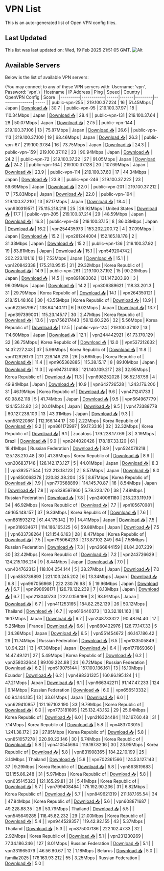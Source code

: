 # VPN List

This is an auto-generated list of Open VPN config files.

## Last Updated

This list was last updated on: Wed, 19 Feb 2025 21:51:05 GMT.
![Alt](https://repobeats.axiom.co/api/embed/186b98318ef1479477931607c1ad7d823f12451f.svg "Repobeats analytics image")

## Available Servers

Below is the list of available VPN servers:

(You may connect to any of these VPN servers with: Username: 'vpn', Password: 'vpn'.)
| Hostname | IP Address | Ping | Speed | Country | OpenVPN Config | Score |
|----------|------------|------|-------|---------|----------------| ----- |
| public-vpn-255 | 219.100.37.224 | 16 | 51.45Mbps | Japan | [Download 📥](./configs/server_0_JP.ovpn) | 30.7 |
| public-vpn-95 | 219.100.37.97 | 18 | 110.34Mbps | Japan | [Download 📥](./configs/server_1_JP.ovpn) | 28.4 |
| public-vpn-131 | 219.100.37.64 | 28 | 50.07Mbps | Japan | [Download 📥](./configs/server_2_JP.ovpn) | 27.5 |
| public-vpn-144 | 219.100.37.106 | 13 | 75.87Mbps | Japan | [Download 📥](./configs/server_3_JP.ovpn) | 26.6 |
| public-vpn-113 | 219.100.37.100 | 19 | 68.46Mbps | Japan | [Download 📥](./configs/server_4_JP.ovpn) | 26.3 |
| public-vpn-67 | 219.100.37.84 | 16 | 73.75Mbps | Japan | [Download 📥](./configs/server_5_JP.ovpn) | 24.3 |
| public-vpn-159 | 219.100.37.112 | 23 | 90.94Mbps | Japan | [Download 📥](./configs/server_6_JP.ovpn) | 24.2 |
| public-vpn-72 | 219.100.37.22 | 27 | 91.05Mbps | Japan | [Download 📥](./configs/server_7_JP.ovpn) | 24.2 |
| public-vpn-164 | 219.100.37.128 | 20 | 107.69Mbps | Japan | [Download 📥](./configs/server_8_JP.ovpn) | 23.9 |
| public-vpn-114 | 219.100.37.60 | 17 | 44.34Mbps | Japan | [Download 📥](./configs/server_9_JP.ovpn) | 23.8 |
| public-vpn-246 | 219.100.37.222 | 23 | 59.69Mbps | Japan | [Download 📥](./configs/server_10_JP.ovpn) | 22.0 |
| public-vpn-201 | 219.100.37.212 | 17 | 75.83Mbps | Japan | [Download 📥](./configs/server_11_JP.ovpn) | 22.0 |
| public-vpn-194 | 219.100.37.210 | 13 | 87.17Mbps | Japan | [Download 📥](./configs/server_12_JP.ovpn) | 18.4 |
| vpn930319571 | 75.115.218.218 | 25 | 26.92Mbps | United States | [Download 📥](./configs/server_13_US.ovpn) | 17.7 |
| public-vpn-205 | 219.100.37.214 | 29 | 48.59Mbps | Japan | [Download 📥](./configs/server_14_JP.ovpn) | 16.3 |
| public-vpn-49 | 219.100.37.15 | 8 | 86.03Mbps | Japan | [Download 📥](./configs/server_15_JP.ovpn) | 16.2 |
| vpn254435973 | 153.202.200.72 | 4 | 37.09Mbps | Japan | [Download 📥](./configs/server_16_JP.ovpn) | 15.2 |
| vpn281244004 | 152.165.18.178 | 2 | 31.33Mbps | Japan | [Download 📥](./configs/server_17_JP.ovpn) | 15.2 |
| public-vpn-136 | 219.100.37.92 | 19 | 83.81Mbps | Japan | [Download 📥](./configs/server_18_JP.ovpn) | 15.1 |
| vpn549204742 | 202.223.101.16 | 13 | 7.53Mbps | Japan | [Download 📥](./configs/server_19_JP.ovpn) | 15.1 |
| vpn120842338 | 175.210.95.15 | 31 | 29.32Mbps | Korea Republic of | [Download 📥](./configs/server_20_KR.ovpn) | 14.9 |
| public-vpn-261 | 219.100.37.192 | 15 | 90.26Mbps | Japan | [Download 📥](./configs/server_21_JP.ovpn) | 14.5 |
| vpn891883062 | 131.147.203.90 | 3 | 96.09Mbps | Japan | [Download 📥](./configs/server_22_JP.ovpn) | 14.2 |
| vpn306389621 | 118.33.201.3 | 31 | 29.79Mbps | Korea Republic of | [Download 📥](./configs/server_23_KR.ovpn) | 14.1 |
| vpn264350121 | 218.151.48.166 | 30 | 43.55Mbps | Korea Republic of | [Download 📥](./configs/server_24_KR.ovpn) | 13.9 |
| vpn622567967 | 138.64.140.111 | 6 | 9.02Mbps | Japan | [Download 📥](./configs/server_25_JP.ovpn) | 13.7 |
| vpn397399001 | 115.23.145.17 | 30 | 2.47Mbps | Korea Republic of | [Download 📥](./configs/server_26_KR.ovpn) | 13.6 |
| vpn756217443 | 59.12.60.226 | 32 | 5.56Mbps | Korea Republic of | [Download 📥](./configs/server_27_KR.ovpn) | 12.5 |
| public-vpn-124 | 219.100.37.102 | 13 | 114.60Mbps | Japan | [Download 📥](./configs/server_28_JP.ovpn) | 12.1 |
| vpn244442921 | 61.73.170.129 | 32 | 36.75Mbps | Korea Republic of | [Download 📥](./configs/server_29_KR.ovpn) | 12.0 |
| vpn537212632 | 14.37.227.243 | 37 | 5.99Mbps | Korea Republic of | [Download 📥](./configs/server_30_KR.ovpn) | 11.8 |
| vpn112926173 | 211.228.146.213 | 26 | 5.66Mbps | Korea Republic of | [Download 📥](./configs/server_31_KR.ovpn) | 11.4 |
| vpn965362885 | 115.38.15.17 | 8 | 89.10Mbps | Japan | [Download 📥](./configs/server_32_JP.ovpn) | 11.3 |
| vpn947314188 | 121.140.109.217 | 28 | 32.95Mbps | Korea Republic of | [Download 📥](./configs/server_33_KR.ovpn) | 11.3 |
| vpn698252028 | 36.52.187.56 | 4 | 49.94Mbps | Japan | [Download 📥](./configs/server_34_JP.ovpn) | 10.9 |
| vpn642726528 | 1.243.176.200 | 31 | 46.19Mbps | Korea Republic of | [Download 📥](./configs/server_35_KR.ovpn) | 9.6 |
| vpn471241733 | 60.98.62.118 | 5 | 41.74Mbps | Japan | [Download 📥](./configs/server_36_JP.ovpn) | 9.5 |
| vpn664967779 | 124.155.12.82 | 3 | 20.01Mbps | Japan | [Download 📥](./configs/server_37_JP.ovpn) | 9.5 |
| vpn473388778 | 60.127.238.103 | 13 | 43.31Mbps | Japan | [Download 📥](./configs/server_38_JP.ovpn) | 9.3 |
| vpn581220861 | 112.166.144.17 | 30 | 2.22Mbps | Korea Republic of | [Download 📥](./configs/server_39_KR.ovpn) | 9.2 |
| vpn861172997 | 59.17.33.16 | 32 | 32.32Mbps | Korea Republic of | [Download 📥](./configs/server_40_KR.ovpn) | 9.1 |
| zucatoys | 179.228.177.69 | 8 | 3.19Mbps | Brazil | [Download 📥](./configs/server_41_BR.ovpn) | 9.0 |
| vpn244020426 | 178.187.33.120 | 61 | 18.41Mbps | Russian Federation | [Download 📥](./configs/server_42_RU.ovpn) | 8.9 |
| vpn524078218 | 125.128.210.48 | 30 | 41.39Mbps | Korea Republic of | [Download 📥](./configs/server_43_KR.ovpn) | 8.6 |
| vpn306837148 | 126.142.173.127 | 5 | 44.01Mbps | Japan | [Download 📥](./configs/server_44_JP.ovpn) | 8.3 |
| vpn392571544 | 122.213.18.123 | 2 | 8.57Mbps | Japan | [Download 📥](./configs/server_45_JP.ovpn) | 8.0 |
| vpn850068378 | 220.82.38.204 | 25 | 8.67Mbps | Korea Republic of | [Download 📥](./configs/server_46_KR.ovpn) | 7.9 |
| vpn770568869 | 114.145.70.87 | 16 | 8.54Mbps | Japan | [Download 📥](./configs/server_47_JP.ovpn) | 7.8 |
| vpn338597860 | 5.79.223.170 | 38 | 7.48Mbps | Russian Federation | [Download 📥](./configs/server_48_RU.ovpn) | 7.8 |
| vpn240061180 | 218.233.119.19 | 34 | 46.92Mbps | Korea Republic of | [Download 📥](./configs/server_49_KR.ovpn) | 7.7 |
| vpn105670981 | 49.165.148.157 | 37 | 9.33Mbps | Korea Republic of | [Download 📥](./configs/server_50_KR.ovpn) | 7.6 |
| vpn881593272 | 61.44.175.142 | 19 | 14.41Mbps | Japan | [Download 📥](./configs/server_51_JP.ovpn) | 7.5 |
| vpn316634671 | 114.186.165.125 | 6 | 59.88Mbps | Japan | [Download 📥](./configs/server_52_JP.ovpn) | 7.5 |
| vpn633738264 | 121.154.6.163 | 28 | 8.47Mbps | Korea Republic of | [Download 📥](./configs/server_53_KR.ovpn) | 7.5 |
| vpn795064233 | 213.87.102.249 | 64 | 7.58Mbps | Russian Federation | [Download 📥](./configs/server_54_RU.ovpn) | 7.3 |
| vpn266844159 | 61.84.207.239 | 30 | 32.42Mbps | Korea Republic of | [Download 📥](./configs/server_55_KR.ovpn) | 7.2 |
| vpn243726629 | 124.215.136.214 | 9 | 8.44Mbps | Japan | [Download 📥](./configs/server_56_JP.ovpn) | 7.0 |
| vpn404762313 | 118.104.254.144 | 5 | 38.27Mbps | Japan | [Download 📥](./configs/server_57_JP.ovpn) | 7.0 |
| vpn853736893 | 221.103.245.202 | 6 | 13.34Mbps | Japan | [Download 📥](./configs/server_58_JP.ovpn) | 6.8 |
| vpn967056968 | 222.230.76.98 | 5 | 19.96Mbps | Japan | [Download 📥](./configs/server_59_JP.ovpn) | 6.7 |
| vpn990698171 | 126.79.122.239 | 7 | 8.13Mbps | Japan | [Download 📥](./configs/server_60_JP.ovpn) | 6.7 |
| vpn213040733 | 222.0.159.199 | 3 | 93.91Mbps | Japan | [Download 📥](./configs/server_61_JP.ovpn) | 6.7 |
| vpn411253165 | 184.82.252.139 | 26 | 50.12Mbps | Thailand | [Download 📥](./configs/server_62_TH.ovpn) | 6.7 |
| vpn616440373 | 133.32.181.163 | 18 | 19.17Mbps | Japan | [Download 📥](./configs/server_63_JP.ovpn) | 6.7 |
| vpn248733322 | 90.48.94.40 | 17 | 5.25Mbps | France | [Download 📥](./configs/server_64_FR.ovpn) | 6.6 |
| vpn860432976 | 126.77.147.33 | 5 | 34.36Mbps | Japan | [Download 📥](./configs/server_65_JP.ovpn) | 6.5 |
| vpn551454672 | 46.147.186.42 | 29 | 11.74Mbps | Russian Federation | [Download 📥](./configs/server_66_RU.ovpn) | 6.5 |
| vpn133505849 | 1.0.94.221 | 13 | 47.30Mbps | Japan | [Download 📥](./configs/server_67_JP.ovpn) | 6.4 |
| vpn177869360 | 14.47.49.121 | 27 | 5.49Mbps | Korea Republic of | [Download 📥](./configs/server_68_KR.ovpn) | 6.2 |
| vpn258032644 | 89.109.224.98 | 24 | 6.72Mbps | Russian Federation | [Download 📥](./configs/server_69_RU.ovpn) | 6.2 |
| vpn519075144 | 157.100.136.161 | 13 | 15.10Mbps | Ecuador | [Download 📥](./configs/server_70_EC.ovpn) | 6.2 |
| vpn498331325 | 160.86.195.124 | 1 | 47.21Mbps | Japan | [Download 📥](./configs/server_71_JP.ovpn) | 6.1 |
| vpn966342211 | 91.147.47.233 | 124 | 9.14Mbps | Russian Federation | [Download 📥](./configs/server_72_RU.ovpn) | 6.0 |
| vpn656513332 | 60.94.144.135 | 13 | 33.61Mbps | Japan | [Download 📥](./configs/server_73_JP.ovpn) | 6.0 |
| vpn629410857 | 121.167.102.190 | 33 | 9.79Mbps | Korea Republic of | [Download 📥](./configs/server_74_KR.ovpn) | 6.0 |
| vpn773181605 | 125.132.43.152 | 29 | 25.64Mbps | Korea Republic of | [Download 📥](./configs/server_75_KR.ovpn) | 6.0 |
| vpn216324484 | 112.167.60.48 | 31 | 7.14Mbps | Korea Republic of | [Download 📥](./configs/server_76_KR.ovpn) | 5.8 |
| vpn483703015 | 1.241.38.172 | 29 | 27.85Mbps | Korea Republic of | [Download 📥](./configs/server_77_KR.ovpn) | 5.8 |
| vpn851057278 | 220.90.22.146 | 30 | 6.74Mbps | Korea Republic of | [Download 📥](./configs/server_78_KR.ovpn) | 5.8 |
| vpn410545694 | 119.197.82.16 | 30 | 23.95Mbps | Korea Republic of | [Download 📥](./configs/server_79_KR.ovpn) | 5.8 |
| vpn831908365 | 184.22.10.199 | 25 | 3.14Mbps | Thailand | [Download 📥](./configs/server_80_TH.ovpn) | 5.8 |
| vpn702361566 | 124.53.127.143 | 37 | 9.29Mbps | Korea Republic of | [Download 📥](./configs/server_81_KR.ovpn) | 5.8 |
| vpn863519683 | 121.155.86.248 | 31 | 5.97Mbps | Korea Republic of | [Download 📥](./configs/server_82_KR.ovpn) | 5.8 |
| vpn635145323 | 121.165.29.81 | 31 | 5.41Mbps | Korea Republic of | [Download 📥](./configs/server_83_KR.ovpn) | 5.7 |
| vpn799408484 | 175.192.90.236 | 31 | 6.82Mbps | Korea Republic of | [Download 📥](./configs/server_84_KR.ovpn) | 5.7 |
| vpn849621319 | 211.187.165.54 | 34 | 47.84Mbps | Korea Republic of | [Download 📥](./configs/server_85_KR.ovpn) | 5.6 |
| vpn608871687 | 49.228.88.35 | 26 | 53.79Mbps | Thailand | [Download 📥](./configs/server_86_TH.ovpn) | 5.5 |
| vpn545649285 | 118.45.82.232 | 29 | 21.00Mbps | Korea Republic of | [Download 📥](./configs/server_87_KR.ovpn) | 5.4 |
| vpn944529357 | 119.42.92.155 | 43 | 5.37Mbps | Thailand | [Download 📥](./configs/server_88_TH.ovpn) | 5.3 |
| vpn875007186 | 222.102.47.33 | 32 | 2.92Mbps | Korea Republic of | [Download 📥](./configs/server_89_KR.ovpn) | 5.1 |
| vpn231230269 | 77.34.186.246 | 127 | 8.01Mbps | Russian Federation | [Download 📥](./configs/server_90_RU.ovpn) | 5.1 |
| vpn331965079 | 46.56.80.67 | 12 | 1.18Mbps | Belarus | [Download 📥](./configs/server_91_BY.ovpn) | 5.0 |
| familia2025 | 178.163.93.212 | 55 | 3.25Mbps | Russian Federation | [Download 📥](./configs/server_92_RU.ovpn) | 5.0 |
